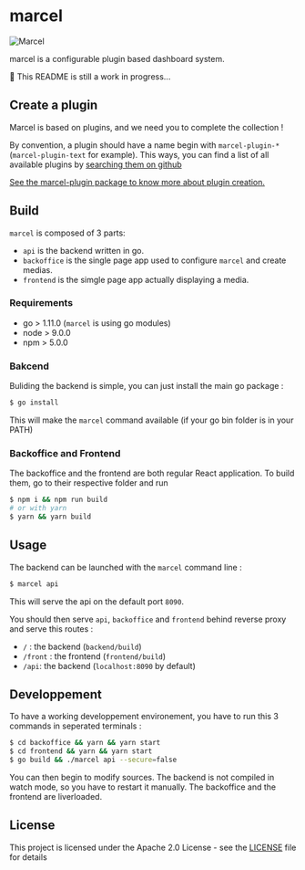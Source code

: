 # marcel

![Marcel](https://raw.githubusercontent.com/Zenika/marcel/master/marcel_300.png)

marcel is a configurable plugin based dashboard system.

:construction: This README is still a work in progress...

## Create a plugin

Marcel is based on plugins, and we need you to complete the collection !

By convention, a plugin should have a name begin with `marcel-plugin-*` (`marcel-plugin-text` for example).
This ways, you can find a list of all available plugins by [searching them on github](https://github.com/search?utf8=%E2%9C%93&q=marcel%2Dplugin)

[See the marcel-plugin package to know more about plugin creation.](./node-packages/marcel-plugin)

## Build

`marcel` is composed of 3 parts:
  - `api` is the backend written in go.
  - `backoffice` is the single page app used to configure `marcel` and create medias.
  - `frontend` is the simgle page app actually displaying a media.

### Requirements

 - go > 1.11.0 (`marcel` is using go modules)
 - node > 9.0.0
 - npm > 5.0.0
  
### Bakcend
 
Buliding the backend is simple, you can just install the main go package :

```bash
$ go install
```

This will make the `marcel` command available (if your go bin folder is in your PATH)

### Backoffice and Frontend

The backoffice and the frontend are both regular React application. To build them, go to their respective folder and run

```bash
$ npm i && npm run build
# or with yarn
$ yarn && yarn build
```

## Usage

The backend can be launched with the `marcel` command line :

```bash
$ marcel api
```

This will serve the api on the default port `8090`.

You should then serve `api`, `backoffice` and `frontend` behind reverse proxy and serve this routes :
  - `/` : the backend (`backend/build`)
  - `/front` : the frontend (`frontend/build`)
  - `/api`: the backend (`localhost:8090` by default)
  
## Developpement
 
To have a working developpement environement, you have to run this 3 commands in seperated terminals :

```bash
$ cd backoffice && yarn && yarn start
$ cd frontend && yarn && yarn start
$ go build && ./marcel api --secure=false
```

You can then begin to modify sources. The backend is not compiled in watch mode, so you have to restart it manually. The backoffice and the frontend are liverloaded.

## License

This project is licensed under the Apache 2.0 License - see the [LICENSE](LICENSE) file for details
